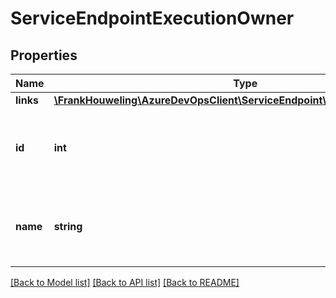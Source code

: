# ServiceEndpointExecutionOwner

## Properties
Name | Type | Description | Notes
------------ | ------------- | ------------- | -------------
**links** | [**\FrankHouweling\AzureDevOpsClient\ServiceEndpoint\Model\ReferenceLinks**](ReferenceLinks.md) |  | [optional] 
**id** | **int** | Gets or sets the Id of service endpoint execution owner. | [optional] 
**name** | **string** | Gets or sets the name of service endpoint execution owner. | [optional] 

[[Back to Model list]](../README.md#documentation-for-models) [[Back to API list]](../README.md#documentation-for-api-endpoints) [[Back to README]](../README.md)


